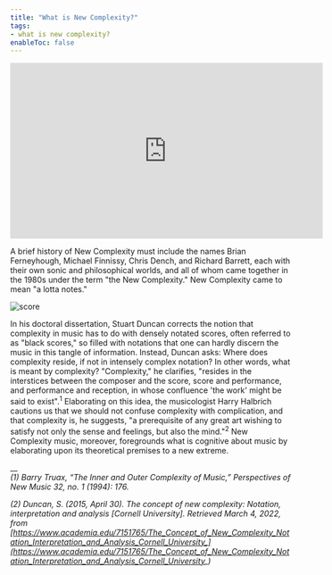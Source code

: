 ```yaml
---
title: "What is New Complexity?"
tags:
- what is new complexity?
enableToc: false
---
```

<iframe width="560" height="315" src="https://www.youtube.com/embed/LYMXbM0RCeU" title="YouTube video player" frameborder="0" allow="accelerometer; autoplay; clipboard-write; encrypted-media; gyroscope; picture-in-picture" allowfullscreen></iframe>

A brief history of New Complexity must include the names Brian Ferneyhough, Michael Finnissy, Chris Dench, and Richard Barrett, each with their own sonic and philosophical worlds, and all of whom came together in the 1980s under the term "the New Complexity." New Complexity came to mean "a lotta notes." 

![score](https://sepulchralsimian.github.io/quartz/notes/images/score.jpeg)

In his doctoral dissertation, Stuart Duncan corrects the notion that complexity in music has to do with densely notated scores, often referred to as "black scores," so filled with notations that one can hardly discern the music in this tangle of information. Instead, Duncan asks: Where does complexity reside, if not in intensely complex notation? In other words, what is meant by complexity? "Complexity," he clarifies, "resides in the interstices between the composer and the score, score and performance, and performance and reception, in whose confluence 'the work' might be said to exist".<sup>1</sup> Elaborating on this idea, the musicologist Harry Halbrich cautions us that we should not confuse complexity with complication, and that complexity is, he suggests, "a prerequisite of any great art wishing to satisfy not only the sense and feelings, but also the mind."<sup>2</sup> New Complexity music, moreover, foregrounds what is cognitive about music by elaborating upon its theoretical premises to a new extreme.

__  
*(1) Barry Truax, “The Inner and Outer Complexity of Music,” Perspectives of New Music 32, no. 1 (1994): 176.*

*(2) Duncan, S. (2015, April 30). The concept of new complexity: Notation, interpretation and analysis [Cornell University]. Retrieved March 4, 2022, from [https://www.academia.edu/7151765/The_Concept_of_New_Complexity_Notation_Interpretation_and_Analysis_Cornell_University_](https://www.academia.edu/7151765/The_Concept_of_New_Complexity_Notation_Interpretation_and_Analysis_Cornell_University_)*


